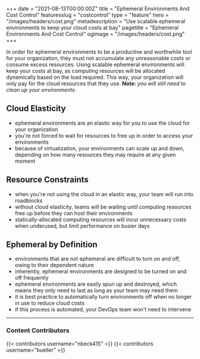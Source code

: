 +++
date = "2021-08-13T00:00:00Z"
title = "Ephemeral Environments And Cost Control"
featuresslug = "costcontrol"
type = "feature"
hero = "/images/headers/cost.png"
metadescription = "Use scalable ephemeral environments to keep your cloud costs at bay"
pagetitle = "Ephemeral Environments And Cost Control"
ogimage = "/images/headers/cost.png"
+++

In order for ephemeral environments to be a productive and worthwhile tool for your organization, they must not accumulate any unreasonable costs or consume excess resources. Using scalable ephemeral environments will keep your costs at bay, as computing resources will be allocated dynamically based on the load required. This way, your organization will only pay for the cloud resources that they use. **Note:** *you will still need to clean up your environments.*



## Cloud Elasticity
- ephemeral environments are an elastic way for you to use the cloud for your organization
- you're not forced to wait for resources to free up in order to access your environments  
- because of virtualization, your environments can scale up and down, depending on how many resources they may require at any given moment


## Resource Constraints
- when you're not using the cloud in an elastic way, your team will run into roadblocks
- without cloud elasticity, teams will be waiting until computing resources free up before they can host their environments
- statically-allocated computing resources will incur unnecessary costs when underused, but limit performance on busier days


## Ephemeral by Definition
- environments that are not ephemeral are difficult to turn on and off, owing to their dependent nature
- inherently, ephemeral environments are designed to be turned on and off frequently
- ephemeral environments are easily spun up and destroyed, which means they only need to last as long as your team may need them
- it is best practice to automatically turn environments off when no longer in use to reduce cloud costs
- if this process is automated, your DevOps team won't need to intervene



----
### Content Contributors

{{< contributors username="nbeck415" >}}
{{< contributors username="bueller" >}}
